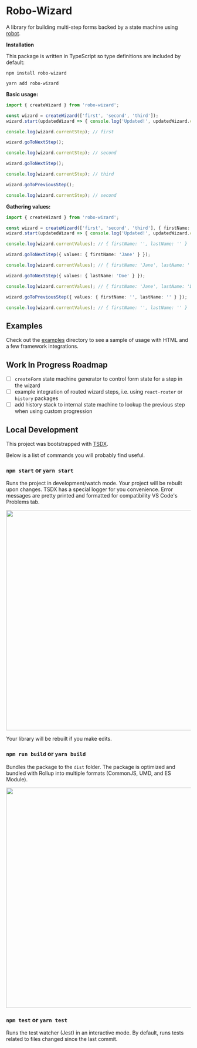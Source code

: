 # Robo-Wizard

A library for building multi-step forms backed by a state machine using [robot](https://thisrobot.life).

**Installation**

This package is written in TypeScript so type definitions are included by default:
```
npm install robo-wizard
```

```
yarn add robo-wizard
```

**Basic usage:**

```typescript
import { createWizard } from 'robo-wizard';

const wizard = createWizard(['first', 'second', 'third']);
wizard.start(updatedWizard => { console.log('Updated!', updatedWizard.currentStep) });

console.log(wizard.currentStep); // first

wizard.goToNextStep();

console.log(wizard.currentStep); // second

wizard.goToNextStep();

console.log(wizard.currentStep); // third

wizard.goToPreviousStep();

console.log(wizard.currentStep); // second
```

**Gathering values:**

```typescript
import { createWizard } from 'robo-wizard';

const wizard = createWizard(['first', 'second', 'third'], { firstName: '', lastName: '' });
wizard.start(updatedWizard => { console.log('Updated!', updatedWizard.currentStep), updatedWizard.currentValues });

console.log(wizard.currentValues); // { firstName: '', lastName: '' }

wizard.goToNextStep({ values: { firstName: 'Jane' } });

console.log(wizard.currentValues); // { firstName: 'Jane', lastName: '' }

wizard.goToNextStep({ values: { lastName: 'Doe' } });

console.log(wizard.currentValues); // { firstName: 'Jane', lastName: 'Doe' }

wizard.goToPreviousStep({ values: { firstName: '', lastName: '' } });

console.log(wizard.currentValues); // { firstName: '', lastName: '' }
```

## Examples

Check out the [examples](./examples/) directory to see a sample of usage with HTML and a few framework integrations.

## Work In Progress Roadmap

- [ ] `createForm` state machine generator to control form state for a step in the wizard
- [ ] example integration of routed wizard steps, i.e. using `react-router` or `history` packages
- [ ] add history stack to internal state machine to lookup the previous step when using custom progression

## Local Development

This project was bootstrapped with [TSDX](https://github.com/jaredpalmer/tsdx).

Below is a list of commands you will probably find useful.

### `npm start` or `yarn start`

Runs the project in development/watch mode. Your project will be rebuilt upon changes. TSDX has a special logger for you convenience. Error messages are pretty printed and formatted for compatibility VS Code's Problems tab.

<img src="https://user-images.githubusercontent.com/4060187/52168303-574d3a00-26f6-11e9-9f3b-71dbec9ebfcb.gif" width="600" />

Your library will be rebuilt if you make edits.

### `npm run build` or `yarn build`

Bundles the package to the `dist` folder.
The package is optimized and bundled with Rollup into multiple formats (CommonJS, UMD, and ES Module).

<img src="https://user-images.githubusercontent.com/4060187/52168322-a98e5b00-26f6-11e9-8cf6-222d716b75ef.gif" width="600" />

### `npm test` or `yarn test`

Runs the test watcher (Jest) in an interactive mode.
By default, runs tests related to files changed since the last commit.
